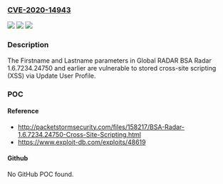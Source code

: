 ### [CVE-2020-14943](https://cve.mitre.org/cgi-bin/cvename.cgi?name=CVE-2020-14943)
![](https://img.shields.io/static/v1?label=Product&message=n%2Fa&color=blue)
![](https://img.shields.io/static/v1?label=Version&message=n%2Fa&color=blue)
![](https://img.shields.io/static/v1?label=Vulnerability&message=n%2Fa&color=brighgreen)

### Description

The Firstname and Lastname parameters in Global RADAR BSA Radar 1.6.7234.24750 and earlier are vulnerable to stored cross-site scripting (XSS) via Update User Profile.

### POC

#### Reference
- http://packetstormsecurity.com/files/158217/BSA-Radar-1.6.7234.24750-Cross-Site-Scripting.html
- https://www.exploit-db.com/exploits/48619

#### Github
No GitHub POC found.

